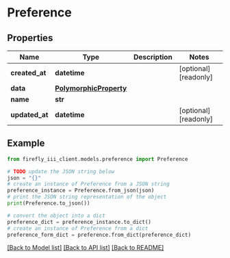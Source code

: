 # Preference


## Properties

Name | Type | Description | Notes
------------ | ------------- | ------------- | -------------
**created_at** | **datetime** |  | [optional] [readonly] 
**data** | [**PolymorphicProperty**](PolymorphicProperty.md) |  | 
**name** | **str** |  | 
**updated_at** | **datetime** |  | [optional] [readonly] 

## Example

```python
from firefly_iii_client.models.preference import Preference

# TODO update the JSON string below
json = "{}"
# create an instance of Preference from a JSON string
preference_instance = Preference.from_json(json)
# print the JSON string representation of the object
print(Preference.to_json())

# convert the object into a dict
preference_dict = preference_instance.to_dict()
# create an instance of Preference from a dict
preference_form_dict = preference.from_dict(preference_dict)
```
[[Back to Model list]](../README.md#documentation-for-models) [[Back to API list]](../README.md#documentation-for-api-endpoints) [[Back to README]](../README.md)


